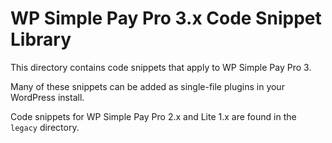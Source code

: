 WP Simple Pay Pro 3.x Code Snippet Library
==================

This directory contains code snippets that apply to WP Simple Pay Pro 3.

Many of these snippets can be added as single-file plugins in your WordPress install.

Code snippets for WP Simple Pay Pro 2.x and Lite 1.x are found in the `legacy` directory.
